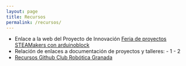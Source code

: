 ```yaml
---
layout: page
title: Recursos
permalink: /recursos/
---
```


* Enlace a la web del Proyecto de Innovación [Feria de proyectos STEAMakers con arduinoblock](https://feriasteamakers.org/)
* Relación de enlaces a documentación de proyectos y talleres:
      - 1
      - 2
* [Recursos Github Club Robótica Granada](https://github.com/clubroboticagranada/recursos)
